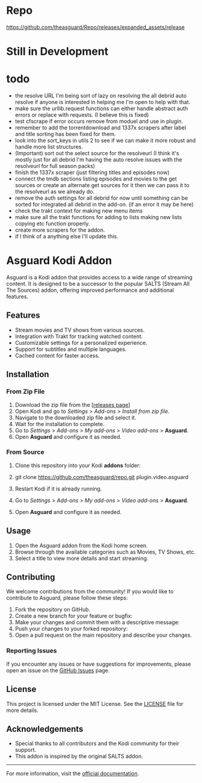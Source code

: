 # Repo

https://github.com/theasguard/Repo/releases/expanded_assets/release

# Still in Development

# todo 
- the resolve URL I'm being sort of lazy on resolving the all debrid auto resolve if anyone is interested in helping me I'm open to help with that. 
- make sure the urllib.request functions can either handle abstract auth errors or replace with requests. (I believe this is fixed)
- test cfscrape if error occurs remove from moduel and use in plugin.
- remember to add the torrentdownload and 1337x scrapers after label and title sorting has been fixed for them.
- look into the sort_keys in utils 2 to see if we can make it more robust and handle more list structures.
- (Important) sort out the select source for the resolveurl (I think it's mostly just for all debrid I'm having the auto resolve issues with the resolveurl for full season packs)
- finish the 1337x scraper (just filtering titles and episodes now)
- connect the tmdb sections listing episodes and movies to the get sources or create an alternate get sources for it then we can pass it to the resolveurl as we already do. 
- remove the auth settings for all debrid for now until something can be sorted for integrated all debrid in the add-on. (if an error it may be here)
- check the trakt context for making new menu items
- make sure all the trakt functions for adding to lists making new lists copying etc function properly.
- create more scrapers for the addon.
- if I think of a anything else I'll update this. 

# Asguard Kodi Addon
Asguard is a Kodi addon that provides access to a wide range of streaming content. It is designed to be a successor to the popular SALTS (Stream All The Sources) addon, offering improved performance and additional features.

## Features

- Stream movies and TV shows from various sources.
- Integration with Trakt for tracking watched content.
- Customizable settings for a personalized experience.
- Support for subtitles and multiple languages.
- Cached content for faster access.

## Installation

### From Zip File

1. Download the zip file from the [[releases page](https://github.com/theasguard/Repo/releases/expanded_assets/release)]
2. Open Kodi and go to _Settings_ > _Add-ons_ > _Install from zip file_.
3. Navigate to the downloaded zip file and select it.
4. Wait for the installation to complete.
5. Go to _Settings_ > _Add-ons_ > _My add-ons_ > _Video add-ons_ > **Asguard**.
6. Open **Asguard** and configure it as needed.

### From Source

1. Clone this repository into your Kodi **addons** folder:
2. git clone https://github.com/theasguard/repo.git plugin.video.asguard

2. Restart Kodi if it is already running.
3. Go to _Settings_ > _Add-ons_ > _My add-ons_ > _Video add-ons_ > **Asguard**.
4. Open **Asguard** and configure it as needed.

## Usage

1. Open the Asguard addon from the Kodi home screen.
2. Browse through the available categories such as Movies, TV Shows, etc.
3. Select a title to view more details and start streaming.

## Contributing

We welcome contributions from the community! If you would like to contribute to Asguard, please follow these steps:

1. Fork the repository on GitHub.
2. Create a new branch for your feature or bugfix:
3. Make your changes and commit them with a descriptive message:
4.  Push your changes to your forked repository:
5. Open a pull request on the main repository and describe your changes.

### Reporting Issues

If you encounter any issues or have suggestions for improvements, please open an issue on the [GitHub Issues](https://github.com/theasguard/repo/issues) page.

## License

This project is licensed under the MIT License. See the [LICENSE](LICENSE) file for more details.

## Acknowledgements

- Special thanks to all contributors and the Kodi community for their support.
- This addon is inspired by the original SALTS addon.

---

For more information, visit the [official documentation](https://github.com/theasguard/Repo/wiki).

